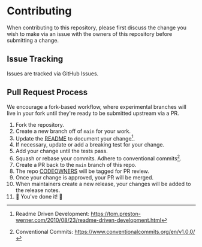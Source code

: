 # Contributing

When contributing to this repository, please first discuss the change you wish to make
via an issue with the owners of this repository before submitting a change.

## Issue Tracking

Issues are tracked via GitHub Issues.

## Pull Request Process

We encourage a fork-based workflow, where experimental branches will live in your fork
until they're ready to be submitted upstream via a PR.

1. Fork the repository.
2. Create a new branch off of `main` for your work.
3. Update the [README] to document your change[^1].
4. If necessary, update or add a breaking test for your change.
5. Add your change until the tests pass.
6. Squash or rebase your commits. Adhere to conventional commits[^2].
7. Create a PR back to the `main` branch of this repo.
8. The repo [CODEOWNERS] will be tagged for PR review.
9. Once your change is approved, your PR will be merged.
10. When maintainers create a new release, your changes will be added to the release notes.
11. :tada: You've done it! :tada:


<!-- Markdown anchors -->
[README]: README.md
[CODEOWNERS]: .github/CODEOWNERS

<!-- Footnotes -->
[^1]: Readme Driven Development: https://tom.preston-werner.com/2010/08/23/readme-driven-development.html
[^2]: Conventional Commits: https://www.conventionalcommits.org/en/v1.0.0/
